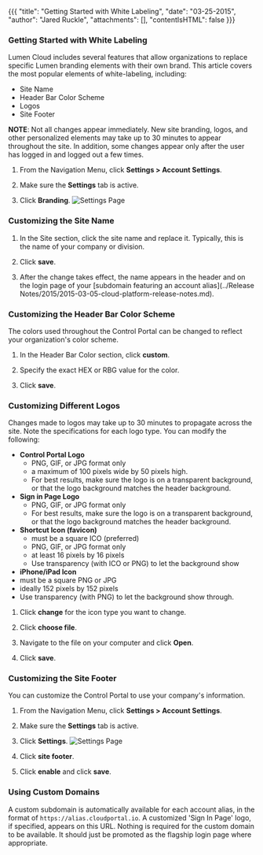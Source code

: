 {{{
  "title": "Getting Started with White Labeling",
  "date": "03-25-2015",
  "author": "Jared Ruckle",
  "attachments": [],
  "contentIsHTML": false
}}}

### Getting Started with White Labeling
Lumen Cloud includes several features that allow organizations to replace specific Lumen branding elements with their own brand. This article covers the most popular elements of white-labeling, including:

* Site Name
* Header Bar Color Scheme
* Logos
* Site Footer

**NOTE**: Not all changes appear immediately. New site branding, logos, and other personalized elements may take up to 30 minutes to appear throughout the site. In addition, some changes appear only after the user has logged in and logged out a few times.

1. From the Navigation Menu, click **Settings > Account Settings**.

2. Make sure the **Settings** tab is active.

3. Click **Branding**.
   ![Settings Page](../images/account-settings-site-branding.png)

### Customizing the Site Name
1. In the Site section, click the site name and replace it. Typically, this is the name of your company or division.

2. Click **save**.

3. After the change takes effect, the name appears in the header and on the login page of your [subdomain featuring an account alias](../Release Notes/2015/2015-03-05-cloud-platform-release-notes.md).

### Customizing the Header Bar Color Scheme
The colors used throughout the Control Portal can be changed to reflect your organization's color scheme.
1. In the Header Bar Color section, click **custom**.

2. Specify the exact HEX or RBG value for the color.

3. Click **save**.

### Customizing Different Logos
Changes made to logos may take up to 30 minutes to propagate across the site. Note the specifications for each logo type. You can modify the following:
* **Control Portal Logo**
  * PNG, GIF, or JPG format only
  * a maximum of 100 pixels wide by 50 pixels high.
  * For best results, make sure the logo is on a transparent background, or that the logo background matches the header background.
* **Sign in Page Logo**
  * PNG, GIF, or JPG format only
  * For best results, make sure the logo is on a transparent background, or that the logo background matches the header background.
* **Shortcut Icon (favicon)**
  * must be a square ICO (preferred)
  * PNG, GIF, or JPG format only
  * at least 16 pixels by 16 pixels
  * Use transparency (with ICO or PNG) to let the background show
* **iPhone/iPad Icon**
 * must be a square PNG or JPG
 * ideally 152 pixels by 152 pixels
 * Use transparency (with PNG) to let the background show through.

1. Click **change** for the icon type you want to change.

2. Click **choose file**.

3. Navigate to the file on your computer and click **Open**.

4. Click **save**.

### Customizing the Site Footer
You can customize the Control Portal to use your company's information.

1. From the Navigation Menu, click **Settings > Account Settings**.

2. Make sure the **Settings** tab is active.

3. Click **Settings**.
   ![Settings Page](../images/account-settings-site-settings.png)

4. Click **site footer**.

5. Click **enable** and click **save**.

### Using Custom Domains
A custom subdomain is automatically available for each account alias, in the format of `https://alias.cloudportal.io`. A customized 'Sign In Page' logo, if specified, appears on this URL. Nothing is required for the custom domain to be available. It should just be promoted as the flagship login page where appropriate.
